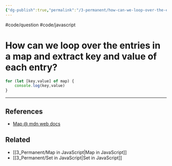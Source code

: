 ```yaml
---
{"dg-publish":true,"permalink":"/3-permanent/how-can-we-loop-over-the-entries-in-a-map-and-extract-key-and-value-of-each-entry/","created":"2023-07-17T19:46:30.105-06:00","updated":"2023-08-18T04:14:05.876-06:00"}
---
```


#code/question #code/javascript

# How can we loop over the entries in a map and extract key and value of each entry?

```javascript
for (let [key,value] of map) {
	console.log(key,value)
}
```

---

## References
- [Map @ mdn web docs](https://developer.mozilla.org/en-US/docs/Web/JavaScript/Reference/Global_Objects/Map)

## Related
- [[3_Permanent/Map in JavaScript\|Map in JavaScript]]
- [[3_Permanent/Set in JavaScript\|Set in JavaScript]]
